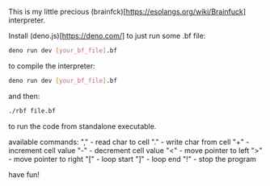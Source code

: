 This is my little precious (brainfck)[https://esolangs.org/wiki/Brainfuck] interpreter.

Install (deno.js)[https://deno.com/]
to just run some .bf file: 
```sh
deno run dev [your_bf_file].bf
```
to compile the interpreter:
```sh
deno run dev [your_bf_file].bf
```
and then:
```sh
./rbf file.bf
```
to run the code from standalone executable.

available commands:
    "," - read char to cell
    "." - write char from cell
    "+" - increment cell value
    "-" - decrement cell value
    "<" - move pointer to left
    ">" - move pointer to right
    "[" - loop start
    "]" - loop end
    "!" - stop the program

have fun!
